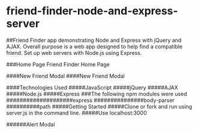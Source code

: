 # friend-finder-node-and-express-server
##Friend Finder app demonstrating Node and Express with jQuery and AJAX. Overall purpose is a web app designed to help find a compatible friend. Set up web servers with Node.js using Express.

###Home Page
Friend Finder Home Page

####New Friend Modal
####New Friend Modal

####Technologies Used
#####JavaScript
#####jQuery
#####AJAX
#####Node.js
#####Express
###The following npm modules were used
####################express
###############body-parser
##########path
#####Getting Started
#####Clone or fork and run using server.js in the command line.
#####Use localhost:3000


######Alert Modal
